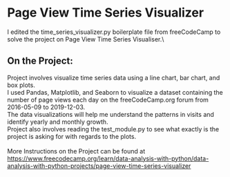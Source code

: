 # Page View Time Series Visualizer

I edited the time_series_visualizer.py boilerplate file from freeCodeCamp to solve the project on Page View Time Series Visualiser.\
## On the Project:
Project involves visualize time series data using a line chart, bar chart, and box plots.\
I used Pandas, Matplotlib, and Seaborn to visualize a dataset containing the number of page views each day on the freeCodeCamp.org forum from 2016-05-09 to 2019-12-03. \
The data visualizations will help me understand the patterns in visits and identify yearly and monthly growth.\
Project also involves reading the test_module.py to see what exactly is the project is asking for with regards to the plots.\
\
More Instructions on the Project can be found at https://www.freecodecamp.org/learn/data-analysis-with-python/data-analysis-with-python-projects/page-view-time-series-visualizer
